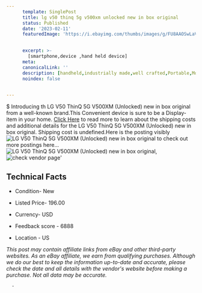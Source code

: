 ```yaml
---
      template: SinglePost
      title: lg v50 thinq 5g v500xm unlocked new in box original
      status: Published
      date: '2023-02-11'
      featuredImage: 'https://i.ebayimg.com/thumbs/images/g/FU8AAOSwLaVjol-P/s-l225.jpg'
       

      excerpt: >-
        [smartphone,device ,hand held device]
      meta:
      canonicalLink: ''
      description: [handheld,industrially made,well crafted,Portable,Mobile,Compact,Convenient,Lightweight,Maneuverable,Man-portable,Miniature,Carriable,Hand-held,Light,Holdable,Transportable,Mobile device,Pocket-sized,On-the-go,Wireless,Cordless,Compact size,Convenient size, smartphone,device ,hand held device]
      noindex: false
      

---
```

$
      Introducing th LG V50 ThinQ 5G V500XM (Unlocked) new in box original from a well-known brand.This Convenient device  is sure to be a Display-item in your home. [Click Here](https://www.ebay.com/itm/295429574921?hash=item44c8f99109%3Ag%3AFU8AAOSwLaVjol-P&mkevt=1&mkcid=1&mkrid=711-53200-19255-0&campid=%253CePNCampaignId%253E&customid=%253CreferenceId%253E&toolid=10049) to read more to learn about the shipping costs and additional details for the LG V50 ThinQ 5G V500XM (Unlocked) new in box original. Shipping cost is undefined.Here is the posting visibly ![LG V50 ThinQ 5G V500XM (Unlocked) new in box original](https://i.ebayimg.com/thumbs/images/g/FU8AAOSwLaVjol-P/s-l225.jpg) to check out more postings here... ![LG V50 ThinQ 5G V500XM (Unlocked) new in box original](https://i.ebayimg.com/images/g/FU8AAOSwLaVjol-P/s-l1600.jpg), ![check vendor page](https://origin-galleryplus.ebayimg.com/ws/web/295429574921_2_0_1/225x225.jpg,https://origin-galleryplus.ebayimg.com/ws/web/295429574921_3_0_1/225x225.jpg,https://origin-galleryplus.ebayimg.com/ws/web/295429574921_4_0_1/225x225.jpg,https://origin-galleryplus.ebayimg.com/ws/web/295429574921_5_0_1/225x225.jpg)'

      

 ## Technical Facts 



     
      

 - Condition- New 


      

 - Listed Price- 196.00 


      

 - Currency- USD 


      

 - Feedback score - 6888 


      

 - Location - US 


      
      

 *_This post may contain affiliate links from eBay and other third-party websites. As an eBay affiliate, we earn from qualifying purchases. Although we do our best to keep the information up-to-date and accurate, please check the date and all details with the vendor's website before making a purchase. Not all data may be accurate._*




      -
